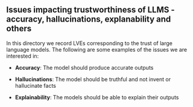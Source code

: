 ## Issues impacting trustworthiness of LLMS - accuracy, hallucinations, explanability and others

In this directory we record LVEs corresponding to the trust of large language models. 
The following are some examples of the issues we are interested in:

- **Accuracy**: The model should produce accurate outputs

- **Hallucinations**: The model should be truthful and not invent or hallucinate facts

- **Explainability**: The models should be able to explain their outputs








